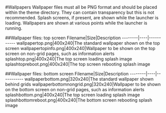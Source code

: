 #Wallpapers
Wallpaper files must all be PNG format and should be placed within the theme directory. They can contain transparency but this is not recommended. Splash screens, if present, are shown while the launcher is loading. Wallpapers are shown at various points while the launcher is running.

##Wallpaper files: top screen
Filename|Size|Description
--------|----|-----------
wallpapertop.png|400x240|The standard wallpaper shown on the top screen
wallpapertopinfo.png|400x240|Wallpaper to be shown on the top screen on non-grid pages, such as information alerts
splashtop.png|400x240|The top screen loading splash image
splashtopreboot.png|400x240|The top screen rebooting splash image

##Wallpaper files: bottom screen
Filename|Size|Description
--------|----|-----------
wallpaperbottom.png|320x240|The standard wallpaper shown behind grids
wallpaperbottomnongrid.png|320x240|Wallpaper to be shown on the bottom screen on non-grid pages, such as information alerts
splashbottom.png|400x240|The top screen loading splash image
splashbottomreboot.png|400x240|The bottom screen rebooting splash image
